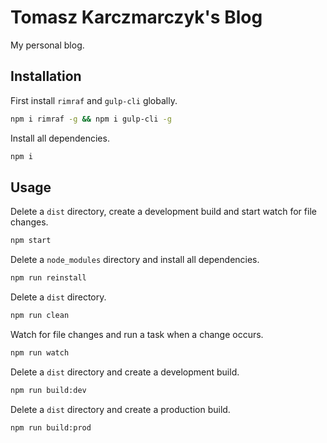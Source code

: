 # Tomasz Karczmarczyk's Blog

My personal blog.

## Installation

First install `rimraf` and `gulp-cli` globally.

```bash
npm i rimraf -g && npm i gulp-cli -g
```

Install all dependencies.

```bash
npm i
```

## Usage

Delete a `dist` directory, create a development build and start watch for file changes.

```bash
npm start
```

Delete a `node_modules` directory and install all dependencies.

```bash
npm run reinstall
```

Delete a `dist` directory.

```bash
npm run clean
```

Watch for file changes and run a task when a change occurs.

```bash
npm run watch
```

Delete a `dist` directory and create a development build.

```bash
npm run build:dev
```

Delete a `dist` directory and create a production build.

```bash
npm run build:prod
```

